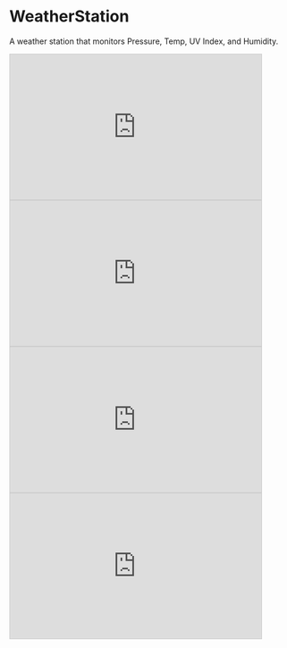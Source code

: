 # WeatherStation
A weather station that monitors Pressure, Temp, UV Index, and Humidity.

<iframe width="450" height="260" style="border: 1px solid #cccccc;" src="https://thingspeak.com/channels/1900374/widgets/537246"></iframe>
<iframe width="450" height="260" style="border: 1px solid #cccccc;" src="https://thingspeak.com/channels/1900374/charts/1?bgcolor=%23ffffff&color=%23d62020&dynamic=true&results=60&type=line&update=15"></iframe><br>
<iframe width="450" height="260" style="border: 1px solid #cccccc;" src="https://thingspeak.com/channels/1900374/widgets/537258"></iframe>
<iframe width="450" height="260" style="border: 1px solid #cccccc;" src="https://thingspeak.com/channels/1900374/charts/3?bgcolor=%23ffffff&color=%23d62020&dynamic=true&results=60&type=line&update=15"></iframe><br>


